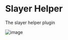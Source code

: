 # Slayer Helper
The slayer helper plugin

![image](https://github.com/user-attachments/assets/d30b6a42-316f-46f0-b4aa-70ebb95d8eba)
